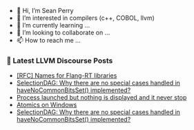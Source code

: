 - 👋 Hi, I’m Sean Perry
- 👀 I’m interested in compilers (c++, COBOL, llvm)
- 🌱 I’m currently learning ...
- 💞️ I’m looking to collaborate on ...
- 📫 How to reach me ...

<!---
s66perry/s66perry is a ✨ special ✨ repository because its `README.md` (this file) appears on your GitHub profile.
You can click the Preview link to take a look at your changes.
--->
### 📕 Latest LLVM Discourse Posts

<!-- DISCOURSE-LLVM:START -->
- [[RFC] Names for Flang-RT libraries](https://discourse.llvm.org/t/rfc-names-for-flang-rt-libraries/84321#post_6)
- [SelectionDAG: Why there are no special cases handled in haveNoCommonBitsSet&lpar;&rpar; implemented?](https://discourse.llvm.org/t/selectiondag-why-there-are-no-special-cases-handled-in-havenocommonbitsset-implemented/84332#post_2)
- [Process launched but nothing is displayed and it never stop](https://discourse.llvm.org/t/process-launched-but-nothing-is-displayed-and-it-never-stop/84334#post_1)
- [Atomics on Windows](https://discourse.llvm.org/t/atomics-on-windows/84329#post_2)
- [SelectionDAG: Why there are no special cases handled in haveNoCommonBitsSet&lpar;&rpar; implemented?](https://discourse.llvm.org/t/selectiondag-why-there-are-no-special-cases-handled-in-havenocommonbitsset-implemented/84332#post_1)
<!-- DISCOURSE-LLVM:END -->
